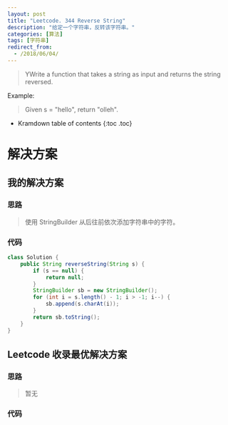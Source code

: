 ```yaml
---
layout: post
title: "Leetcode. 344 Reverse String"
description: "给定一个字符串，反转该字符串。"
categories: [算法]
tags: [字符串]
redirect_from:
  - /2018/06/04/
---
```


> YWrite a function that takes a string as input and returns the string reversed.

Example:

> Given s = "hello", return "olleh".

* Kramdown table of contents
{:toc .toc}

# 解决方案

## 我的解决方案

### 思路

> 使用 StringBuilder 从后往前依次添加字符串中的字符。

### 代码

```java
class Solution {
    public String reverseString(String s) {
        if (s == null) {
            return null;
        }
        StringBuilder sb = new StringBuilder();
        for (int i = s.length() - 1; i > -1; i--) {
            sb.append(s.charAt(i));
        }
        return sb.toString();
    }
}
```

## Leetcode 收录最优解决方案

### 思路

> 暂无

### 代码

```java
```

[^1]: This is a footnote.

[kramdown]: https://kramdown.gettalong.org/
[Simple Texture]: https://github.com/yizeng/jekyll-theme-simple-texture